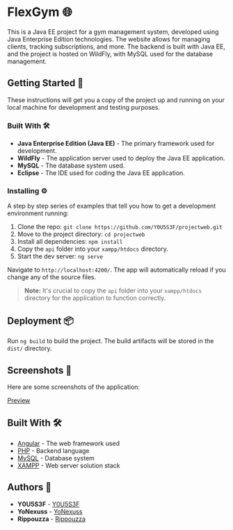 # FlexGym 🌐

  This is a Java EE project for a gym management system, developed using Java Enterprise Edition technologies. The website allows for managing clients, tracking subscriptions, and more. The backend is built with Java EE, and the project is hosted on WildFly, with MySQL used for the database management.

## Getting Started 🚀

These instructions will get you a copy of the project up and running on your local machine for development and testing purposes.

### Built With 🛠️

<ul>
        <li><strong>Java Enterprise Edition (Java EE)</strong> - The primary framework used for development.</li>
        <li><strong>WildFly</strong> - The application server used to deploy the Java EE application.</li>
        <li><strong>MySQL</strong> - The database system used.</li>
        <li><strong>Eclipse</strong> - The IDE used for coding the Java EE application.</li>
    </ul>

### Installing ⚙️

A step by step series of examples that tell you how to get a development environment running:

1. Clone the repo: `git clone https://github.com/Y0U5S3F/projectweb.git`
2. Move to the project directory: `cd projectweb`
3. Install all dependencies: `npm install`
4. Copy the `api` folder into your `xampp/htdocs` directory.
5. Start the dev server: `ng serve`

Navigate to `http://localhost:4200/`. The app will automatically reload if you change any of the source files.

> **Note:** It's crucial to copy the `api` folder into your `xampp/htdocs` directory for the application to function correctly.

## Deployment 📦

Run `ng build` to build the project. The build artifacts will be stored in the `dist/` directory.

## Screenshots 📸

Here are some screenshots of the application:

[Preview](https://www.behance.net/gallery/200141997/Flex-Gym-Website/modules/1134448903)

## Built With 🛠️

- [Angular](https://angular.io/) - The web framework used
- [PHP](https://www.php.net/) - Backend language
- [MySQL](https://www.mysql.com/) - Database system
- [XAMPP](https://www.apachefriends.org/index.html) - Web server solution stack

## Authors 👥
- **Y0U5S3F** - [Y0U5S3F](https://github.com/Y0U5S3F)
- **YoNexuss** - [YoNexuss](https://github.com/YoNexuss)
- **Rippouzza** - [Rippouzza](https://github.com/Rippouzza)
